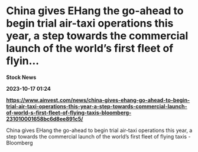 # China gives EHang the go-ahead to begin trial air-taxi operations this year, a step towards the commercial launch of the world’s first fleet of flyin...
**Stock News**

**2023-10-17 01:24**

**https://www.ainvest.com/news/china-gives-ehang-go-ahead-to-begin-trial-air-taxi-operations-this-year-a-step-towards-commercial-launch-of-world-s-first-fleet-of-flying-taxis-bloomberg-231010001658bc6d8ee891c5/**

China gives EHang the go-ahead to begin trial air-taxi operations this year, a step towards the commercial launch of the world’s first fleet of flying taxis - Bloomberg